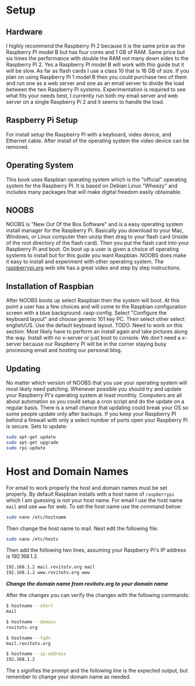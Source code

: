 # Setup

## Hardware

I highly recommend the Raspberry Pi 2 because it is the same price as the
Raspberry PI model B but has four cores and 1 GB of RAM.  Same price but six
times the performance with double the RAM not many down sides to the Raspberry
PI 2.  Yes a Raspberry PI model B will work with this guide but it will be slow.
As far as flash cards I use a class 10 that is 16 GB of size.  If you plan on 
using Raspberry Pi 1 model B then you could purchase two of them
and run one as a web server and one as an email server to divide the load
between the two Raspberry Pi systems.  Experimentation is required to see what
fits your needs best, I currently run both my email server and web server on
a single Raspberry Pi 2 and it seems to handle the load.

## Raspberry Pi Setup

For install setup the Raspberry Pi with a keyboard, video device, and
Ethernet cable.  After install of the operating system the video device can
be removed.  

## Operating System

This book uses Raspbian operating system which is the "official" operating 
system for the Raspberry PI.  It is based on Debian Linux "Wheezy" and includes
many packages that will make digital freedom easily obtainable. 

## NOOBS

NOOBS is "New Out Of the Box Software" and is a easy operating system install
manager for the Raspberry Pi.  Basically you download to your Mac, Windows, or
Linux computer then unzip then drag to your flash card (inside of the root
directory of the flash card).  Then you put the flash card into your
Raspberry Pi and boot.  On boot up a user is given a choice of operating
systems to install but for this guide you want Raspbian.  NOOBS does make it
easy to install and experiment with other operating system.  The 
[raspberrypi.org](http://www.raspberrypi.org/help/noobs-setup/) web site has
a great video and step by step instructions.  

## Installation of Raspbian

After NOOBS boots up select Raspbian then the system will boot.  At this point
a user has a few choices and will come to the Raspbian configuration screen
with a blue background. rasp-config.  Select "Configure the keyboard layout"
and choose generic 101 key PC.  Then select other select english/US.  Use the
default keyboard layout.  TODO: Need to work on this section.  Most likely have
to perform an install again and take pictures along the way.  Install with no
x-server or just boot to console.  We don't need a x-server because our 
Raspberry Pi will be in the corner staying busy processing email and hosting
our personal blog.  

## Updating

No matter which version of NOOBS that you use your operating system will
most likely need patching.  Whenever possible you should try and update
your Raspberry PI's operating system at least monthly.  Computers are all
about automation so you could setup a cron script and do the update on a
regular basis.  There is a small chance that updating could break your OS
so some people update only after backups.  If you keep your Raspberry PI
behind a firewall with only a select number of ports open your Raspberry
Pi is secure.  Sets to update:

```bash
sudo apt-get update
sudo apt-get upgrade
sudo rpi-update
```

# Host and Domain Names

For email to work properly the host and domain names must be set properly. By
default Raspbian installs with a host name of `raspberrypi` which I am guessing
is not your host name.  For email I use the host name `mail` and use `www` for
web.  To set the host name use the command below:

```bash
sudo nano /etc/hostname
```

Then change the host name to mail.  Next edit the following file:

```bash
sudo nano /etc/hosts
```

Then add the following two lines, assuming your Raspberry Pi's IP address is
192.168.1.2.

```bash
192.168.1.2 mail.rovitotv.org mail
192.168.1.2 www.rovitotv.org www
```
***Change the domain name from rovitotv.org to your domain name***

After the changes you can verify the changes with the following commands:

```bash
$ hostname --short
mail

$ hostname --domain
rovitotv.org

$ hostname --fqdn
mail.rovitotv.org

$ hostname --ip-address
192.168.1.2
```

The `$` signifies the prompt and the following line is the expected output, but
remember to change your domain name as needed.


